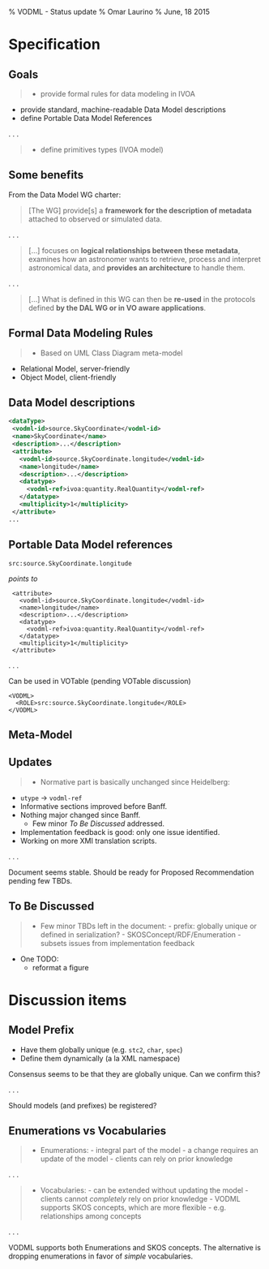 % VODML - Status update 
% Omar Laurino
% June, 18 2015

# Specification

## Goals
>- provide formal rules for data modeling in IVOA
- provide standard, machine-readable Data Model descriptions
- define Portable Data Model References

. . .

>- define primitives types (IVOA model)

## Some benefits
From the Data Model WG charter:

>[The WG] provide[s] a **framework
for the description of metadata** attached to observed or simulated data.

. . .

>[...] focuses
on **logical relationships between these metadata**,
examines how an astronomer wants to retrieve, process and interpret astronomical data,
and **provides an architecture** to handle them.

. . .

>[...] What is defined in this WG can then be **re-used**
in the protocols defined **by the DAL WG or in VO aware applications**.

## Formal Data Modeling Rules
>- Based on UML Class Diagram meta-model
- Relational Model, server-friendly
- Object Model, client-friendly

## Data Model descriptions

```xml
<dataType>
 <vodml-id>source.SkyCoordinate</vodml-id>
 <name>SkyCoordinate</name>
 <description>...</description>
 <attribute>
   <vodml-id>source.SkyCoordinate.longitude</vodml-id>
   <name>longitude</name>
   <description>...</description>
   <datatype>
     <vodml-ref>ivoa:quantity.RealQuantity</vodml-ref>
   </datatype>
   <multiplicity>1</multiplicity>
 </attribute>
...
```

## Portable Data Model references
`src:source.SkyCoordinate.longitude`

*points to*

```
 <attribute>
   <vodml-id>source.SkyCoordinate.longitude</vodml-id>
   <name>longitude</name>
   <description>...</description>
   <datatype>
     <vodml-ref>ivoa:quantity.RealQuantity</vodml-ref>
   </datatype>
   <multiplicity>1</multiplicity>
 </attribute>
```

. . .

Can be used in VOTable (pending VOTable discussion)

```
<VODML>
  <ROLE>src:source.SkyCoordinate.longitude</ROLE>
</VODML>
```

## Meta-Model

## Updates
>- Normative part is basically unchanged since Heidelberg:
   - `utype` -> `vodml-ref`
- Informative sections improved before Banff.
- Nothing major changed since Banff.
    - Few minor *To Be Discussed* addressed.
- Implementation feedback is good: only one issue identified.
- Working on more XMI translation scripts.

. . .

Document seems stable. Should be ready for Proposed Recommendation
pending few TBDs.

## To Be Discussed
>- Few minor TBDs left in the document:
    - prefix: globally unique or defined in serialization?
    - SKOSConcept/RDF/Enumeration
	- subsets issues from implementation feedback
- One TODO:
    - reformat a figure 

# Discussion items

## Model Prefix
- Have them globally unique (e.g. `stc2`, `char`, `spec`)
- Define them dynamically (a la XML namespace)

Consensus seems to be that they are globally unique. Can we confirm this?

. . .

Should models (and prefixes) be registered?

## Enumerations vs Vocabularies

>- Enumerations:
    - integral part of the model
    - a change requires an update of the model
    - clients can rely on prior knowledge

. . .

>- Vocabularies:
    - can be extended without updating the model
    - clients cannot *completely* rely on prior knowledge
    - VODML supports SKOS concepts, which are more flexible
        - e.g. relationships among concepts

. . .

VODML supports both Enumerations and SKOS concepts. The alternative
is dropping enumerations in favor of *simple* vocabularies.




